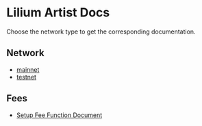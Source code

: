 # Lilium Artist Docs
Choose the network type to get the corresponding documentation.

## Network
- [mainnet](mainnet/README.md)
- [testnet](mainnet/README.md)

## Fees
- [Setup Fee Function Document](fees/lilium_business_model.pdf)